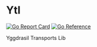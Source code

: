 # Ytl
[![Go Report Card](https://goreportcard.com/badge/github.com/DomesticMoth/ytl)](https://goreportcard.com/report/github.com/DomesticMoth/ytl)
[![Go Reference](https://pkg.go.dev/badge/github.com/DomesticMoth/ytl.svg)](https://pkg.go.dev/github.com/DomesticMoth/ytl)
  
Yggdrasil Transports Lib
